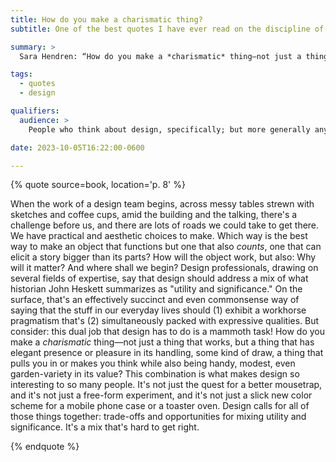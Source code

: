 ```yaml
---
title: How do you make a charismatic thing?
subtitle: One of the best quotes I have ever read on the discipline of design.

summary: >
  Sara Hendren: “How do you make a *charismatic* thing—not just a thing that works, but a thing that has elegant presence or pleasure in its handling, some kind of draw, a thing that pulls you in or makes you think while also being handy, modest, even garden-variety in its value?…”

tags:
  - quotes
  - design

qualifiers:
  audience: >
    People who think about design, specifically; but more generally anyone who cares about the things we all build and use every day.

date: 2023-10-05T16:22:00-0600

---
```


{% quote source=book, location='p. 8' %}

When the work of a design team begins, across messy tables strewn with sketches and coffee cups, amid the building and the talking, there's a challenge before us, and there are lots of roads we could take to get there. We have practical and aesthetic choices to make. Which way is the best way to make an object that functions but one that also *counts*, one that can elicit a story bigger than its parts? How will the object work, but also: Why will it matter? And where shall we begin? Design professionals, drawing on several fields of expertise, say that design should address a mix of what historian John Heskett summarizes as "utility and significance." On the surface, that's an effectively succinct and even commonsense way of saying that the stuff in our everyday lives should (1) exhibit a workhorse pragmatism that's (2) simultaneously packed with expressive qualities. But consider: this dual job that design has to do is a mammoth task! How do you make a *charismatic* thing—not just a thing that works, but a thing that has elegant presence or pleasure in its handling, some kind of draw, a thing that pulls you in or makes you think while also being handy, modest, even garden-variety in its value? This combination is what makes design so interesting to so many people. It's not just the quest for a better mousetrap, and it's not just a free-form experiment, and it's not just a slick new color scheme for a mobile phone case or a toaster oven. Design calls for all of those things together: trade-offs and opportunities for mixing utility and significance. It's a mix that's hard to get right.

{% endquote %}
